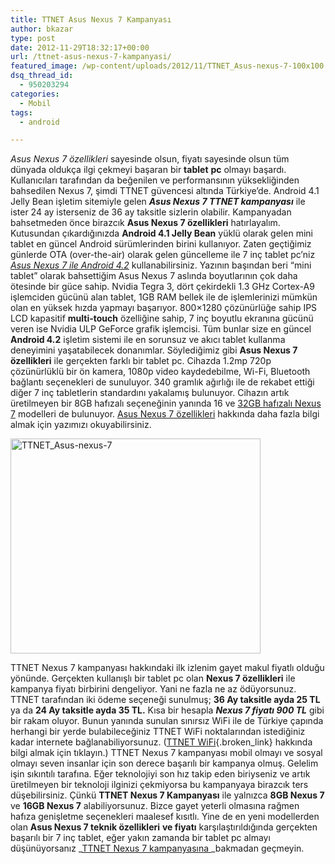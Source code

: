```yaml
---
title: TTNET Asus Nexus 7 Kampanyası
author: bkazar
type: post
date: 2012-11-29T18:32:17+00:00
url: /ttnet-asus-nexus-7-kampanyasi/
featured_image: /wp-content/uploads/2012/11/TTNET_Asus-nexus-7-100x100.jpg
dsq_thread_id:
  - 950203294
categories:
  - Mobil
tags:
  - android

---
```

_Asus Nexus 7 özellikleri_ sayesinde olsun, fiyatı sayesinde olsun tüm dünyada oldukça ilgi çekmeyi başaran bir **tablet** **pc** olmayı başardı. Kullanıcıları tarafından da beğenilen ve performansının yüksekliğinden bahsedilen Nexus 7, şimdi TTNET güvencesi altında Türkiye’de. Android 4.1 Jelly Bean işletim sitemiyle gelen **_Asus Nexus 7 TTNET kampanyası_** ile ister 24 ay isterseniz de 36 ay taksitle sizlerin olabilir. Kampanyadan bahsetmeden önce birazcık **Asus Nexus 7 özellikleri** hatırlayalım. Kutusundan çıkardığınızda **Android 4.1 Jelly Bean** yüklü olarak gelen mini tablet en güncel Android sürümlerinden birini kullanıyor. Zaten geçtiğimiz günlerde OTA (over-the-air) olarak gelen güncelleme ile 7 inç tablet pc’niz _<span style="text-decoration: underline;">Asus Nexus 7 ile Android 4.2</span>_ kullanabilirsiniz. Yazının başından beri “mini tablet” olarak bahsettiğim Asus Nexus 7 aslında boyutlarının çok daha ötesinde bir güce sahip. Nvidia Tegra 3, dört çekirdekli 1.3 GHz Cortex-A9 işlemciden gücünü alan tablet, 1GB RAM bellek ile de işlemlerinizi mümkün olan en yüksek hızda yapmayı başarıyor. 800&#215;1280 çözünürlüğe sahip IPS LCD kapasitif **multi-touch** özelliğine sahip, 7 inç boyutlu ekranına gücünü veren ise Nvidia ULP GeForce grafik işlemcisi. Tüm bunlar size en güncel **Android 4.2** işletim sistemi ile en sorunsuz ve akıcı tablet kullanma deneyimini yaşatabilecek donanımlar. Söylediğimiz gibi **Asus Nexus 7 özellikleri** ile gerçekten farklı bir tablet pc. Cihazda 1.2mp 720p çözünürlüklü bir ön kamera, 1080p video kaydedebilme, Wi-Fi, Bluetooth bağlantı seçenekleri de sunuluyor. 340 gramlık ağırlığı ile de rekabet ettiği diğer 7 inç tabletlerin standardını yakalamış bulunuyor. Cihazın artık üretilmeyen bir 8GB hafızalı seçeneğinin yanında 16 ve [32GB hafızalı Nexus 7][1] modelleri de bulunuyor. [Asus Nexus 7 özellikleri][2] hakkında daha fazla bilgi almak için yazımızı okuyabilirsiniz.

<img class="aligncenter size-large wp-image-9449" title="TTNET_Asus-nexus-7" src="https://www.murekkep.org/wp-content/uploads/2012/11/TTNET_Asus-nexus-7-400x344.jpg" alt="TTNET_Asus-nexus-7" width="400" height="344" srcset="https://www.murekkep.org/wp-content/uploads/2012/11/TTNET_Asus-nexus-7-400x344.jpg 400w, https://www.murekkep.org/wp-content/uploads/2012/11/TTNET_Asus-nexus-7-50x43.jpg 50w, https://www.murekkep.org/wp-content/uploads/2012/11/TTNET_Asus-nexus-7-145x125.jpg 145w, https://www.murekkep.org/wp-content/uploads/2012/11/TTNET_Asus-nexus-7.jpg 623w" sizes="(max-width: 400px) 100vw, 400px" /> 

TTNET Nexus 7 kampanyası hakkındaki ilk izlenim gayet makul fiyatlı olduğu yönünde. Gerçekten kullanışlı bir tablet pc olan **Nexus 7 özellikleri** ile kampanya fiyatı birbirini dengeliyor. Yani ne fazla ne az ödüyorsunuz. TTNET tarafından iki ödeme seçeneği sunulmuş; **36 Ay taksitle ayda 25 TL** ya da **24 Ay taksitle ayda 35 TL.** Kısa bir hesapla **_Nexus 7 fiyatı 900 TL_** gibi bir rakam oluyor. Bunun yanında sunulan sınırsız WiFi ile de Türkiye çapında herhangi bir yerde bulabileceğiniz TTNET WiFi noktalarından istediğiniz kadar internete bağlanabiliyorsunuz. ([TTNET WiFi][3]{.broken_link} hakkında bilgi almak için tıklayın.) TTNET Nexus 7 kampanyası mobil olmayı ve sosyal olmayı seven insanlar için son derece başarılı bir kampanya olmuş. Gelelim işin sıkıntılı tarafına. Eğer teknolojiyi son hız takip eden biriyseniz ve artık üretilmeyen bir teknoloji ilginizi çekmiyorsa bu kampanyaya birazcık ters düşebilirsiniz. Çünkü **TTNET Nexus 7 Kampanyası** ile yalnızca **8GB Nexus 7** ve **16GB Nexus 7** alabiliyorsunuz. Bizce gayet yeterli olmasına rağmen hafıza genişletme seçenekleri maalesef kısıtlı. Yine de en yeni modellerden olan **Asus Nexus 7 teknik özellikleri** **ve fiyatı** karşılaştırıldığında gerçekten başarılı bir 7 inç tablet, eğer yakın zamanda bir tablet pc almayı düşünüyorsanız _<span style="text-decoration: underline;">TTNET Nexus 7 kampanyasına </span>_bakmadan geçmeyin.

 [1]: https://www.murekkep.org/32gb-nexus-7-piyasaya-cikiyor-8669 "32 GB nexus 7 fiyat"
 [2]: https://www.murekkep.org/ipad-mini-nexus-7-teknik-ozellikleri-8722
 [3]: https://www.ttnetwifi.com.tr/